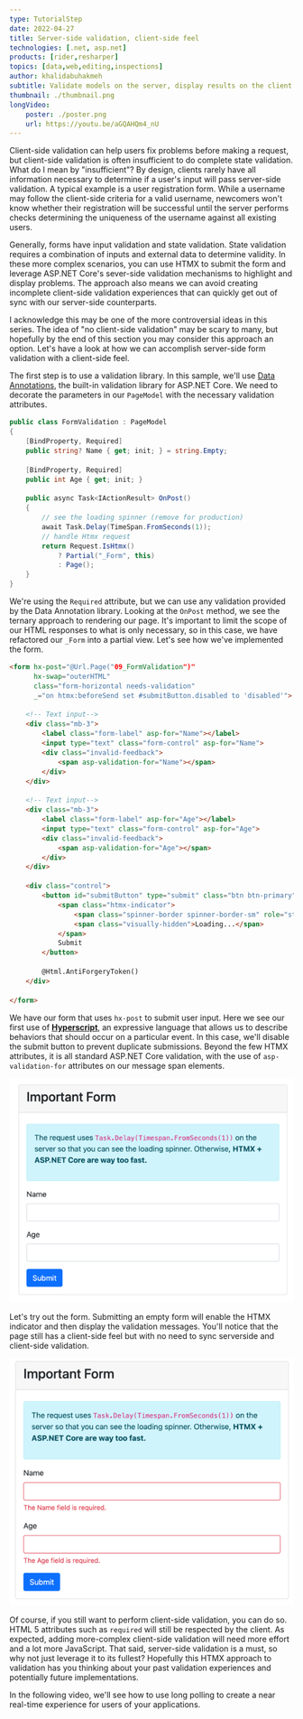 ```yaml
---
type: TutorialStep
date: 2022-04-27
title: Server-side validation, client-side feel
technologies: [.net, asp.net]
products: [rider,resharper]
topics: [data,web,editing,inspections]
author: khalidabuhakmeh
subtitle: Validate models on the server, display results on the client
thumbnail: ./thumbnail.png
longVideo:
    poster: ./poster.png
    url: https://youtu.be/aGQAHQm4_nU
---
```


Client-side validation can help users fix problems before making a request, but client-side validation is often insufficient to do complete state validation. What do I mean by "insufficient"? By design, clients rarely have all information necessary to determine if a user's input will pass server-side validation. A typical example is a user registration form. While a username may follow the client-side criteria for a valid username, newcomers won't know whether their registration will be successful until the server performs checks determining the uniqueness of the username against all existing users.

Generally, forms have input validation and state validation. State validation requires a combination of inputs and external data to determine validity. In these more complex scenarios, you can use HTMX to submit the form and leverage ASP.NET Core's sever-side validation mechanisms to highlight and display problems. The approach also means we can avoid creating incomplete client-side validation experiences that can quickly get out of sync with our server-side counterparts. 

I acknowledge this may be one of the more controversial ideas in this series. The idea of "no client-side validation" may be scary to many, but hopefully by the end of this section you may consider this approach an option. Let's have a look at how we can accomplish server-side form validation with a client-side feel.

The first step is to use a validation library. In this sample, we'll use [Data Annotations](https://docs.microsoft.com/en-us/aspnet/mvc/overview/older-versions-1/models-data/validation-with-the-data-annotation-validators-cs), the built-in validation library for ASP.NET Core. We need to decorate the parameters in our `PageModel` with the necessary validation attributes.

```c#
public class FormValidation : PageModel
{
    [BindProperty, Required]
    public string? Name { get; init; } = string.Empty;

    [BindProperty, Required]
    public int Age { get; init; }

    public async Task<IActionResult> OnPost()
    {
        // see the loading spinner (remove for production)
        await Task.Delay(TimeSpan.FromSeconds(1));
        // handle Htmx request
        return Request.IsHtmx()
            ? Partial("_Form", this)
            : Page();
    }
}
```

We're using the `Required` attribute, but we can use any validation provided by the Data Annotation library. Looking at the `OnPost` method, we see the ternary approach to rendering our page. It's important to limit the scope of our HTML responses to what is only necessary, so in this case,  we have refactored our `_Form` into a partial view. Let's see how we've implemented the form.

```html
<form hx-post="@Url.Page("09_FormValidation")"
      hx-swap="outerHTML"
      class="form-horizontal needs-validation"
      _="on htmx:beforeSend set #submitButton.disabled to 'disabled'">

    <!-- Text input-->
    <div class="mb-3">
        <label class="form-label" asp-for="Name"></label>
        <input type="text" class="form-control" asp-for="Name">
        <div class="invalid-feedback">
            <span asp-validation-for="Name"></span>
        </div>
    </div>

    <!-- Text input-->
    <div class="mb-3">
        <label class="form-label" asp-for="Age"></label>
        <input type="text" class="form-control" asp-for="Age">
        <div class="invalid-feedback">
            <span asp-validation-for="Age"></span>
        </div>
    </div>

    <div class="control">
        <button id="submitButton" type="submit" class="btn btn-primary">
            <span class="htmx-indicator">
                <span class="spinner-border spinner-border-sm" role="status" aria-hidden="true"></span>
                <span class="visually-hidden">Loading...</span>
            </span>
            Submit
        </button>

        @Html.AntiForgeryToken()
    </div>

</form>
```

We have our form that uses `hx-post` to submit user input. Here we see our first use of **[Hyperscript](https://hyperscript.org/)**, an expressive language that allows us to describe behaviors that should occur on a particular event. In this case, we'll disable the submit button to prevent duplicate submissions. Beyond the few HTMX attributes, it is all standard ASP.NET Core validation, with the use of `asp-validation-for` attributes on our message span elements.

![The basic view of the asp.net core form](img.png)

Let's try out the form. Submitting an empty form will enable the HTMX indicator and then display the validation messages. You'll notice that the page still has a client-side feel but with no need to sync serverside and client-side validation.  

![With validation displayed on the form](img_1.png)

Of course, if you still want to perform client-side validation, you can do so. HTML 5 attributes such as `required` will still be respected by the client. As expected, adding more-complex client-side validation will need more effort and a lot more JavaScript. That said, server-side validation is a must, so why not just leverage it to its fullest? Hopefully this HTMX approach to validation has you thinking about your past validation experiences and potentially future implementations.

In the following video, we'll see how to use long polling to create a near real-time experience for users of your applications.
